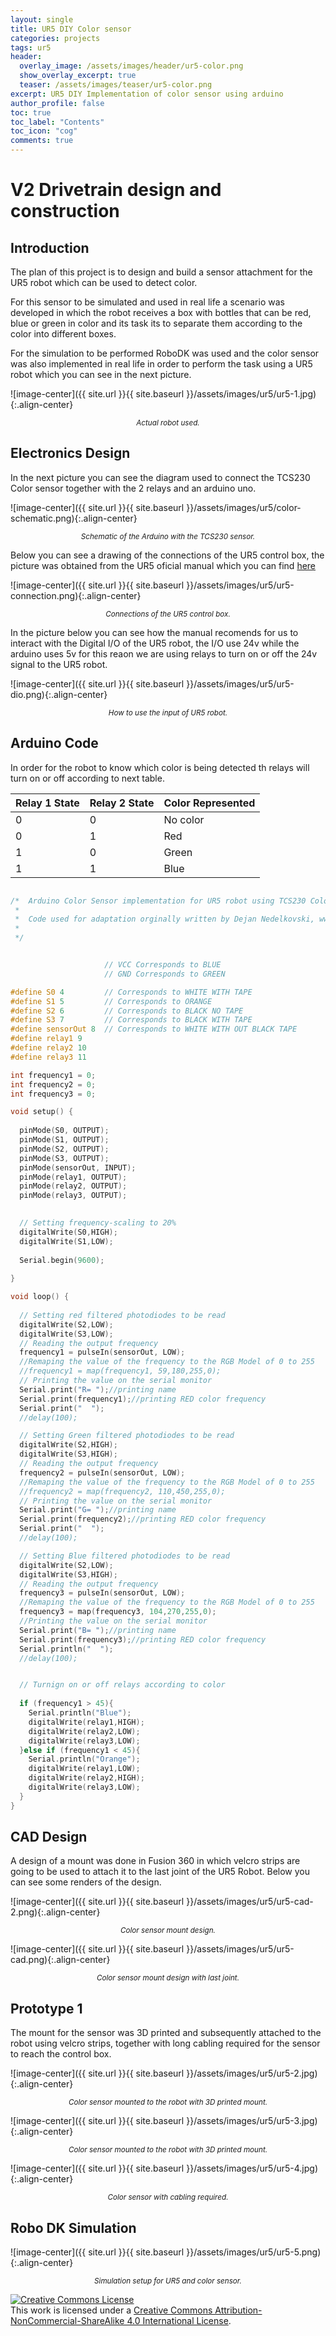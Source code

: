 ```yaml
---
layout: single
title: UR5 DIY Color sensor
categories: projects
tags: ur5
header:
  overlay_image: /assets/images/header/ur5-color.png
  show_overlay_excerpt: true
  teaser: /assets/images/teaser/ur5-color.png
excerpt: UR5 DIY Implementation of color sensor using arduino
author_profile: false
toc: true
toc_label: "Contents"
toc_icon: "cog"
comments: true
---
```

V2 Drivetrain design and construction
===============

Introduction
----------------

The plan of this project is to design and build a sensor attachment for the UR5 robot which can be used to detect color.

For this sensor to be simulated and used in real life a scenario was developed in which the robot receives a box with bottles that can be red, blue or green in color and its task its to separate them according to the color into different boxes.

For the simulation to be performed RoboDK was used and the color sensor was also implemented in real life in order to perform the task using a UR5 robot which you can see in the next picture.

![image-center]({{ site.url }}{{ site.baseurl }}/assets/images/ur5/ur5-1.jpg){:.align-center} <center><small><i>Actual robot used.</i></small></center>

Electronics Design
----------------

In the next picture you can see the diagram used to connect the TCS230 Color sensor together with the 2 relays and an arduino uno.


![image-center]({{ site.url }}{{ site.baseurl }}/assets/images/ur5/color-schematic.png){:.align-center} <center><small><i>Schematic of the Arduino with the TCS230 sensor.</i></small></center>

Below you can see a drawing of the connections of the UR5 control box, the picture was obtained from the UR5 oficial manual which you can find [here](https://www.usna.edu/Users/weapron/kutzer/_files/documents/User%20Manual,%20UR5.pdf)

![image-center]({{ site.url }}{{ site.baseurl }}/assets/images/ur5/ur5-connection.png){:.align-center} <center><small><i>Connections of the UR5 control box.</i></small></center>

In the picture below you can see how the manual recomends for us to interact with the Digital I/O of the UR5 robot, the I/O use 24v while the arduino uses 5v for this reaon we are using relays to turn on or off the 24v signal to the UR5 robot.

![image-center]({{ site.url }}{{ site.baseurl }}/assets/images/ur5/ur5-dio.png){:.align-center} <center><small><i>How to use the input of UR5 robot.</i></small></center>

Arduino Code
---------------

In order for the robot to know which color is being detected th relays will turn on or off according to next table. 

| **Relay 1 State** | **Relay 2 State** | **Color Represented** |
| --- | --- | --- |
| 0 | 0 | No color |
| 0 | 1 | Red |
| 1 | 0 | Green |
| 1 | 1 | Blue |

```c++

/*  Arduino Color Sensor implementation for UR5 robot using TCS230 Color sensor and Relays
 *      
 *  Code used for adaptation orginally written by Dejan Nedelkovski, www.HowToMechatronics.com
 *  
 */


                     // VCC Corresponds to BLUE
                     // GND Corresponds to GREEN

#define S0 4         // Corresponds to WHITE WITH TAPE
#define S1 5         // Corresponds to ORANGE
#define S2 6         // Corresponds to BLACK NO TAPE
#define S3 7         // Corresponds to BLACK WITH TAPE
#define sensorOut 8  // Corresponds to WHITE WITH OUT BLACK TAPE
#define relay1 9
#define relay2 10
#define relay3 11

int frequency1 = 0;
int frequency2 = 0;
int frequency3 = 0;

void setup() {
  
  pinMode(S0, OUTPUT);
  pinMode(S1, OUTPUT);
  pinMode(S2, OUTPUT);
  pinMode(S3, OUTPUT);
  pinMode(sensorOut, INPUT);
  pinMode(relay1, OUTPUT);
  pinMode(relay2, OUTPUT);
  pinMode(relay3, OUTPUT);

  
  // Setting frequency-scaling to 20%
  digitalWrite(S0,HIGH);
  digitalWrite(S1,LOW);
  
  Serial.begin(9600);
  
}

void loop() {
  
  // Setting red filtered photodiodes to be read
  digitalWrite(S2,LOW);
  digitalWrite(S3,LOW);
  // Reading the output frequency
  frequency1 = pulseIn(sensorOut, LOW);
  //Remaping the value of the frequency to the RGB Model of 0 to 255
  //frequency1 = map(frequency1, 59,180,255,0);
  // Printing the value on the serial monitor
  Serial.print("R= ");//printing name
  Serial.print(frequency1);//printing RED color frequency
  Serial.print("  ");
  //delay(100);

  // Setting Green filtered photodiodes to be read
  digitalWrite(S2,HIGH);
  digitalWrite(S3,HIGH);
  // Reading the output frequency
  frequency2 = pulseIn(sensorOut, LOW);
  //Remaping the value of the frequency to the RGB Model of 0 to 255
  //frequency2 = map(frequency2, 110,450,255,0);
  // Printing the value on the serial monitor
  Serial.print("G= ");//printing name
  Serial.print(frequency2);//printing RED color frequency
  Serial.print("  ");
  //delay(100);

  // Setting Blue filtered photodiodes to be read
  digitalWrite(S2,LOW);
  digitalWrite(S3,HIGH);
  // Reading the output frequency
  frequency3 = pulseIn(sensorOut, LOW);
  //Remaping the value of the frequency to the RGB Model of 0 to 255
  frequency3 = map(frequency3, 104,270,255,0);
  //Printing the value on the serial monitor
  Serial.print("B= ");//printing name
  Serial.print(frequency3);//printing RED color frequency
  Serial.println("  ");
  //delay(100);


  // Turnign on or off relays according to color
  
  if (frequency1 > 45){
    Serial.println("Blue");
    digitalWrite(relay1,HIGH);
    digitalWrite(relay2,LOW);
    digitalWrite(relay3,LOW);
  }else if (frequency1 < 45){
    Serial.println("Orange");
    digitalWrite(relay1,LOW);
    digitalWrite(relay2,HIGH);
    digitalWrite(relay3,LOW);
  }
}

```

CAD Design
-------------

A design of a mount was done in Fusion 360 in which velcro strips are going to be used to attach it to the last joint of the UR5 Robot. Below you can see some renders of the design.

![image-center]({{ site.url }}{{ site.baseurl }}/assets/images/ur5/ur5-cad-2.png){:.align-center} <center><small><i>Color sensor mount design.</i></small></center>

![image-center]({{ site.url }}{{ site.baseurl }}/assets/images/ur5/ur5-cad.png){:.align-center} <center><small><i>Color sensor mount design with last joint.</i></small></center>

Prototype 1
---------------

The mount for the sensor was 3D printed and subsequently attached to the robot using velcro strips, together with long cabling required for the sensor to reach the control box.

![image-center]({{ site.url }}{{ site.baseurl }}/assets/images/ur5/ur5-2.jpg){:.align-center} <center><small><i>Color sensor mounted to the robot with 3D printed mount.</i></small></center>

![image-center]({{ site.url }}{{ site.baseurl }}/assets/images/ur5/ur5-3.jpg){:.align-center} <center><small><i>Color sensor mounted to the robot with 3D printed mount.</i></small></center>

![image-center]({{ site.url }}{{ site.baseurl }}/assets/images/ur5/ur5-4.jpg){:.align-center} <center><small><i>Color sensor with cabling required.</i></small></center>

Robo DK Simulation
------------------

![image-center]({{ site.url }}{{ site.baseurl }}/assets/images/ur5/ur5-5.png){:.align-center} <center><small><i>Simulation setup for UR5 and color sensor.</i></small></center>

<a rel="license" href="http://creativecommons.org/licenses/by-nc-sa/4.0/"><img alt="Creative Commons License" style="border-width:0" src="https://i.creativecommons.org/l/by-nc-sa/4.0/88x31.png" /></a><br />This work is licensed under a <a rel="license" href="http://creativecommons.org/licenses/by-nc-sa/4.0/">Creative Commons Attribution-NonCommercial-ShareAlike 4.0 International License</a>.